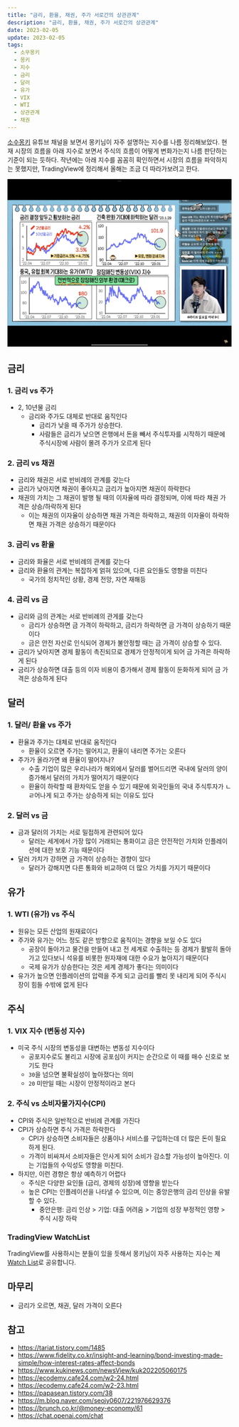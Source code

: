 ```yaml
---
title: "금리, 환율, 채권, 주가 서로간의 상관관계"
description: "금리, 환율, 채권, 주가 서로간의 상관관계"
date: 2023-02-05
update: 2023-02-05
tags:
  - 소무몽키
  - 몽키
  - 지수
  - 금리
  - 달러
  - 유가
  - VIX
  - WTI
  - 상관관계
  - 채권
---
```


[소수몽키](https://www.youtube.com/channel/UCC3yfxS5qC6PCwDzetUuEWg) 유튜브 채널을 보면서 몽키님이 자주 설명하는 지수를 나름 정리해보았다. 현재 시장의 흐름을 아래 지수로 보면서 주식의 흐름이 어떻게 변화가는지 나름 판단하는 기준이 되는 듯하다. 작년에는 아래 지수를 꼼꼼히 확인하면서 시장의 흐름을 파악하지는 못했지만, TradingView에 정리해서 올해는 조금 더 따라가보려고 한다.

![image-20230205145740373](image-20230205145740373.png)

## 금리

### 1. 금리 vs 주가

- 2, 10년물 금리
    - 금리와 주가도 대체로 반대로 움직인다
        - 금리가 낮을 때 주가가 상승한다.
        - 사람들은 금리가 낮으면 은행에서 돈을 빼서 주식투자를 시작하기 때문에 주식시장에 사람이 몰려 주가가 오르게 된다

### 2. 금리 vs 채권

- 금리와 채권은 서로 반비례의 관계를 갖는다
- 금리가 낮아지면 채권이 좋아지고 금리가 높아지면 채권이 하락한다
- 채권의 가치는 그 채권이 발행 될 때의 이자율에 따라 결정되며, 이에 따라 채권 가격은 상승/하락하게 된다
    - 이는 채권의 이자율이 상승하면 채권 가격은 하락하고, 채권의 이자율이 하락하면 채권 가격은 상승하기 때문이다

### 3. 금리 vs 환율

- 금리와 화율은 서로 반비례의 관계를 갖는다
- 금리와 환율의 관계는 복잡하게 얽혀 있으며, 다른 요인들도 영향을 미친다
    - 국가의 정치적인 상황, 경제 전망, 자연 재해등

### 4. 금리 vs 금

- 금리와 금의 관계는 서로 반비례의 관게를 갖는다
    - 금리가 상승하면 금 가격이 하락하고, 금리가 하락하면 금 가격이 상승하기 때문이다
    - 금은 안전 자산로 인식되어 경제가 불안정할 때는 금 가격이 상승할 수 있다.
- 금리가 낮아지면 경제 활동이 촉진되므로 경제가 안정적이게 되어 금 가격은 하락하게 된다
- 금리가 상승하면 대출 등의 이자 비용이 증가해서 경제 활동이 둔화하게 되어 금 가격은 상승하게 된다

## 달러

### 1. 달러/ 환율 vs 주가

- 환율과 주가는 대체로 반대로 움직인다
    - 환율이 오르면 주가는 떨어지고, 환율이 내리면 주가는 오른다
- 주가가 올라가면 왜 환율이 떨어지나?
    - 수출 기업이 많은 우리나라가 해외에서 달러를 벌어드리면 국내에 달러의 양이 증가해서 달러의 가치가 떨어지기 때문이다
    - 환율이 하락할 때 환차익도 얻을 수 있기 때문에 외국인들의 국내 주식투자가 ㄴㄹ어나게 되고 주가는 상승하게 되는 이유도 있다

### 2. 달러 vs 금

- 금과 달러의 가치는 서로 밀접하게 관련되어 있다
    - 달러는 세게에서 가장 많이 거래되는 통화이고 금은 안전적인 가치와 인플레이션에 대한 보호 기능 때문이다
- 달러 가치가 강하면 금 가격이 상승하는 경향이 있다
    - 달러가 강해지면 다른 통화와 비교하여 더 많으 가치를 가지기 때문이다

## 유가

### 1. WTI (유가) vs 주식

- 원유는 모든 산업의 원재료이다
- 주가와 유가는 어느 정도 같은 방향으로 움직이는 경향을 보일 수도 있다
    - 공장이 돌아가고 물건을 만들어 내고 전 세계로 수출하는 등 경제가 활발히 돌아가고 있다보니 석유를 비롯한 원자재에 대한 수요가 높아지기 때문이다
    - 국제 유가가 상승한다는 것은 세계 경제가 좋다는 의미이다
- 유가가 높으면 인플레이션의 압력을 주게 되고 금리를 빨리 못 내리게 되어 주식시장이 힘들 수밖에 없게 된다

## 주식

### 1. VIX 지수 (변동성 지수)

- 미국 주식 시장의 변동성을 대변하는 변동성 지수이다
    - 공포지수로도 불리고 시장에 공포심이 커지는 순간으로 이 때를 매수 신호로 보기도 한다
    - `30`을 넘으면 불확실성이 높아졌다는 의미
    - `20` 미만일 때는 시장이 안정적이라고 본다

### 2. 주식 vs 소비자물가지수(CPI)

- CPI와 주식은 일반적으로 반비례 관계를 가진다
- CPI가 상승하면 주식 가격은 하락한다
    - CPI가 상승하면 소비자들은 상품이나 서비스를 구입하는데 더 많은 돈이 필요하게 된다.
    - 가격이 비싸져서 소비자들은 안사게 되어 소비가 감소할 가능성이 높아진다. 이는 기업들의 수익성도 영향을 미친다.
- 하지만, 이런 경향은 항상 예측하기 어렵다
    - 주식은 다양한 요인들 (금리, 경제의 성장)에 영향을 받는다
    - 높은 CPI는 인플레이션을 나타낼 수 있으며, 이는 중앙은행의 금리 인상을 유발할 수 있다.
        - 중안은행: 금리 인상 > 기업: 대출 어려움 > 기업의 성장 부정적인 영향 > 주식 시장 하락

### TradingView WatchList

TradingView를 사용하시는 분들이 있을 듯해서 몽키님이 자주 사용하는 지수는 제 [Watch List](https://www.tradingview.com/watchlists/98909855/)로 공유합니다.

## 마무리

- 금리가 오르면, 채권, 달러 가격이 오른다

## 참고

- https://tariat.tistory.com/1485
- https://www.fidelity.co.kr/insight-and-learning/bond-investing-made-simple/how-interest-rates-affect-bonds
- https://www.kukinews.com/newsView/kuk202205060175
- https://ecodemy.cafe24.com/w2-24.html
- https://ecodemy.cafe24.com/w2-23.html
- https://papasean.tistory.com/38
- https://m.blog.naver.com/seojy0607/221976629376
- https://brunch.co.kr/@money-economy/61
- https://chat.openai.com/chat